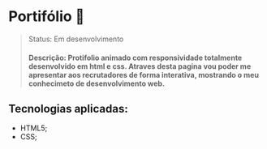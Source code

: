# Portifólio 🚀

> Status: Em desenvolvimento
> #### Descrição: Protifolio animado com responsividade totalmente desenvolvido em html e css. Atraves desta pagina vou poder me apresentar aos recrutadores de forma interativa, mostrando o meu conhecimeto de desenvolvimento web.

## Tecnologias aplicadas:
+ HTML5;
+ CSS;

